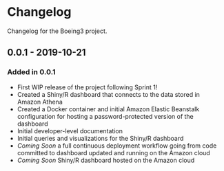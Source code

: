 # Changelog

Changelog for the Boeing3 project.

## 0.0.1 - 2019-10-21

### Added in 0.0.1

- First WIP release of the project following Sprint 1!
- Created a Shiny/R dashboard that connects to the data stored in Amazon Athena
- Created a Docker container and initial Amazon Elastic Beanstalk configuration for hosting a password-protected version of the dashboard
- Initial developer-level documentation
- Initial queries and visualizations for the Shiny/R dashboard
- *Coming Soon* a full continuous deployment workflow going from code committed to dashboard updated and running on the Amazon cloud
- *Coming Soon* Shiny/R dashboard hosted on the Amazon cloud
